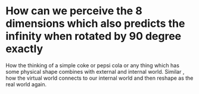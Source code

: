 # How can we perceive the 8 dimensions which also predicts the infinity when rotated by 90 degree exactly
How the thinking of a simple coke or pepsi cola or any thing which has some physical shape combines with external and internal world.
Similar , how the virtual world connects to our internal world and then reshape as the real world again.
